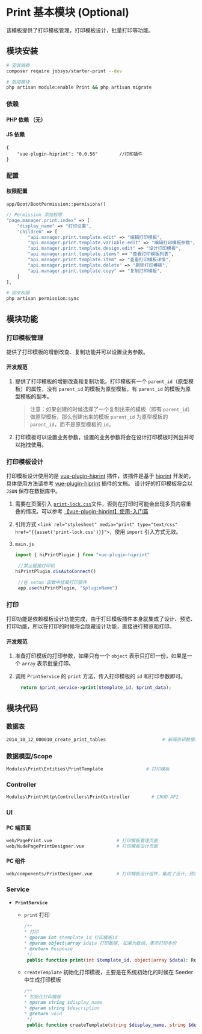 # **Print** 基本模块 (**Optional**)

该模板提供了打印模板管理，打印模板设计，批量打印等功能。

## 模块安装

```bash
# 安装依赖
composer require jobsys/starter-print --dev

# 启用模块
php artisan module:enable Print && php artisan migrate
```

### 依赖

#### PHP 依赖 （无）

#### JS 依赖

  ```json5
  {
      "vue-plugin-hiprint": "0.0.56"        //打印插件
  }
  ```

### 配置
#### 权限配置

`app/Boot/BootPermission::permisions()`

```php
// Permission 添加权限
"page.manager.print.index" => [
	"display_name" => "打印设置",
	"children" => [
		"api.manager.print.template.edit" => "编辑打印模板",
		"api.manager.print.template.variable.edit" => "编辑打印模板参数",
		"api.manager.print.template.design.edit" => "设计打印模板",
		"api.manager.print.template.items" => "查看打印模板列表",
		"api.manager.print.template.item" => "查看打印模板详情",
		"api.manager.print.template.delete" => "删除打印模板",
		"api.manager.print.template.copy" => "复制打印模板",
	]
],

```

```bash
# 同步权限
php artisan permission:sync
```

## 模块功能

### 打印模板管理

提供了打印模板的增删改查、复制功能并可以设置业务参数。

#### 开发规范

1. 提供了打印模板的增删改查和复制功能。打印模板有一个 `parent_id`（原型模板）的属性，没有 `parent_id` 的模板为原型模板，有 `parent_id` 的模板为原型模板的副本。

   > 注意：如果创建的时候选择了一个复制出来的模板（即有 `parent_id`）做原型模板，那么创建出来的模板 `parent_id` 为原型模板的 `parent_id`，而不是原型模板的 `id`。

2. 打印模板可以设置业务参数，设置的业务参数将会在设计打印模板时列出并可以拖拽使用。

### 打印模板设计

打印模板设计使用的是 [vue-plugin-hiprint](https://gitee.com/CcSimple/vue-plugin-hiprint) 插件，该插件是基于 [hiprint](http://hiprint.io/docs/start) 开发的，具体使用方法请参考 [vue-plugin-hiprint](https://gitee.com/CcSimple/vue-plugin-hiprint) 插件的文档。
设计好的打印模板将会以 `JSON` 保存在数据库中。

1. 需要在页面引入 [`print-lock.css`](https://gitee.com/sinceow/land-docs/raw/master/attachments/print-lock.css ':ignore :target=_blank')文件，否则在打印时可能会出现多页内容重叠的情况。可以参考 [【vue-plugin-hiprint】使用-入门篇](https://mp.weixin.qq.com/s/4N4f7CkxodA-fuTJ_FbkOQ)

2. 引用方式 `<link rel="stylesheet" media="print" type="text/css" href="{{asset('print-lock.css')}}">`，使用 `import` 引入方式无效。

3. `main.js`

   ```js
   import { hiPrintPlugin } from "vue-plugin-hiprint"

    //禁止链接打印机
   hiPrintPlugin.disAutoConnect()

    //在 setup 函数中挂载打印插件
    app.use(hiPrintPlugin, "$pluginName")
   ```

### 打印

打印功能是依赖模板设计功能完成，由于打印模板插件本身就集成了设计、预览、打印功能，所以在打印的时候将会隐藏设计功能，直接进行预览和打印。

#### 开发规范

1. 准备打印模板的打印参数，如果只有一个 `object` 表示只打印一份，如果是一个 `array` 表示批量打印。

2. 调用 `PrintService` 的 `print` 方法，传入打印模板的 `id` 和打印参数即可。

   ```php
     return $print_service->print($template_id, $print_data);
   ```

## 模块代码

### 数据表

```bash
2014_10_12_000010_create_print_tables                     # 新闻资讯数据表
```

### 数据模型/Scope

```bash
Modules\Print\Entities\PrintTemplate                # 打印模板
```

### Controller

```bash
Modules\Print\Http\Controllers\PrintController        # CRUD API
```

### UI

#### PC 端页面

```bash
web/PagePrint.vue                        # 打印模板管理页面
web/NudePagePrintDesigner.vue            # 打印模板设计页面
```

#### PC 组件

```bash
web/components/PrintDesigner.vue         # 打印模板设计组件，集成了设计、预览、打印功能
```

### Service

+ **`PrintService`**

    - `print` 打印

      ```php
      /**
      * 打印
      * @param int $template_id 打印模板id
      * @param object|array $data 打印数据, 如果为数组，表示打印多份
      * @return Response
       */
       public function print(int $template_id, object|array $data): Response
      ```

    - `createTemplate` 初始化打印模板，主要是在系统初始化的时候在 Seeder 中生成打印模板

      ```php
      /**
      * 初始化打印模板
      * @param string $display_name
      * @param string $description
      * @return void
       */
       public function createTemplate(string $display_name, string $description): void
